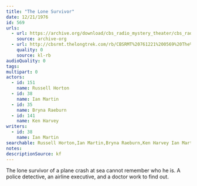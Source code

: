 ```yaml
---
title: "The Lone Survivor"
date: 12/21/1976
id: 569
urls: 
  - url: https://archive.org/download/cbs_radio_mystery_theater/cbs_radio_mystery_theater-0551-0600.zip/cbs_radio_mystery_theater-0551-0600%2Fcbsrmt_0569_the_lone_survivor.mp3
    source: archive-org
  - url: http://cbsrmt.thelongtrek.com/rb/CBSRMT%20761221%200569%20The%20Lone%20Survivor_wbbm_rb%20Hot.mp3
    quality: 0
    source: kl-rb
audioQuality: 0
tags: 
multipart: 0
actors:  
  - id: 151
    name: Russell Horton  
  - id: 38
    name: Ian Martin  
  - id: 35
    name: Bryna Raeburn  
  - id: 141
    name: Ken Harvey
writers:  
  - id: 38
    name: Ian Martin
searchable: Russell Horton,Ian Martin,Bryna Raeburn,Ken Harvey Ian Martin
notes: 
descriptionSource: kf
---
```

The lone survivor of a plane crash at sea cannot remember who he is. A police detective, an airline executive, and a doctor work to find out.